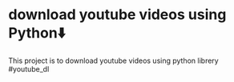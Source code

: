 # download youtube videos using Python:arrow_down:
This project is to download youtube videos using python librery #youtube_dl
